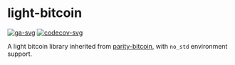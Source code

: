 # light-bitcoin

[![ga-svg]][ga-url]
[![codecov-svg]][codecov-url]

[ga-svg]: https://github.com/chainx-org/light-bitcoin/workflows/build/badge.svg
[ga-url]: https://github.com/chainx-org/light-bitcoin/actions
[codecov-svg]: https://img.shields.io/codecov/c/github/chainx-org/light-bitcoin/v2?style=flat-square
[codecov-url]: https://codecov.io/gh/chainx-org/light-bitcoin/branch/v2

A light bitcoin library inherited from [parity-bitcoin](https://github.com/paritytech/parity-bitcoin/commit/e4cdea3b575574aac1ac20a4750ff263fa3e2e89), with `no_std` environment support.
